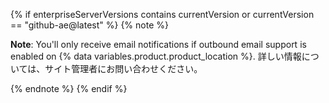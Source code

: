 {% if enterpriseServerVersions contains currentVersion or currentVersion == "github-ae@latest" %}
{% note %}

**Note**: You'll only receive email notifications if outbound email support is enabled on {% data variables.product.product_location %}. 詳しい情報については、サイト管理者にお問い合わせください。

{% endnote %}
{% endif %}
